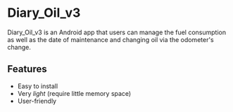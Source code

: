 # Diary_Oil_v3
Diary_Oil_v3 is an Android app that users can manage the fuel consumption as well as the date of maintenance and changing oil via the odometer's change.
## Features
- Easy to install
- Very _light_ (require little memory space)
- User-friendly
